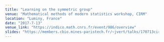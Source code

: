 ```yaml
---
title: "Learning on the symmetric group"
venue: "Mathematical methods of modern statistics workshop, CIRM"
location: "Luminy, France"
date: "2017-7-13"
venue_link: "https://indico.math.cnrs.fr/event/986/overview"
slides: "https://members.cbio.mines-paristech.fr/~jvert/talks/170713cirm/cirm.pdf"
---
```

